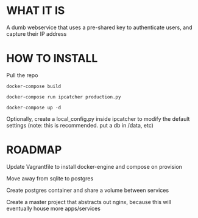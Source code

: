 # WHAT IT IS
A dumb webservice that uses a pre-shared key to authenticate users, and capture their IP address

# HOW TO INSTALL
Pull the repo

`docker-compose build`

`docker-compose run ipcatcher production.py`

`docker-compose up -d`

Optionally, create a local_config.py inside ipcatcher to modify the default settings (note: this is recommended. put a db in /data, etc)

# ROADMAP
Update Vagrantfile to install docker-engine and compose on provision

Move away from sqlite to postgres

Create postgres container and share a volume between services

Create a master project that abstracts out nginx, because this will eventually house more apps/services
